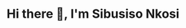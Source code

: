 <h1 align="center">Hi there 👋, I'm Sibusiso Nkosi</h1>

<!--
**sbuDiction/sbuDiction** is a ✨ _special_ ✨ repository because its `README.md` (this file) appears on your GitHub profile.

Here are some ideas to get you started:

- 🔭 I’m currently working on ...
- 🌱 I’m currently learning ...
- 👯 I’m looking to collaborate on ...
- 🤔 I’m looking for help with ...
- 💬 Ask me about ...
- 📫 How to reach me: ...
- 😄 Pronouns: ...
- ⚡ Fun fact: ...
-->

<!-- <h3 align="center">I'm a passionate full-stack web developer and a creator</h3> -->

<!-- - 🌱 I’m currently learning **React Js, React Native, Socket.io, TypeScript**
- 📫 How to reach me: **sbudiction@gmail.com**
- 🔭 I’m currently working on a pet project to better understand **React and Socket.io**


<!-- [![daniel's wakatime stats](https://github-readme-stats.vercel.app/api/wakatime?username=sbuDiction&langs_count=5)](https://wakatime.com/@sbuDiction) -->
